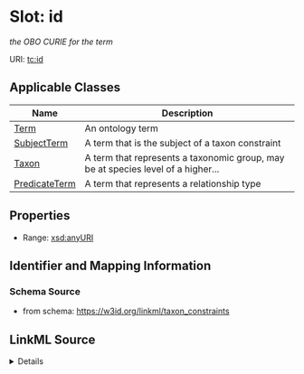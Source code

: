 # Slot: id
_the OBO CURIE for the term_


URI: [tc:id](https://w3id.org/linkml/taxon_constraints/id)



<!-- no inheritance hierarchy -->




## Applicable Classes

| Name | Description |
| --- | --- |
[Term](Term.md) | An ontology term
[SubjectTerm](SubjectTerm.md) | A term that is the subject of a taxon constraint
[Taxon](Taxon.md) | A term that represents a taxonomic group, may be at species level of a higher...
[PredicateTerm](PredicateTerm.md) | A term that represents a relationship type






## Properties

* Range: [xsd:anyURI](http://www.w3.org/2001/XMLSchema#anyURI)







## Identifier and Mapping Information







### Schema Source


* from schema: https://w3id.org/linkml/taxon_constraints




## LinkML Source

<details>
```yaml
name: id
description: the OBO CURIE for the term
from_schema: https://w3id.org/linkml/taxon_constraints
rank: 1000
identifier: true
alias: id
owner: Term
domain_of:
- Term
range: uriorcurie

```
</details>